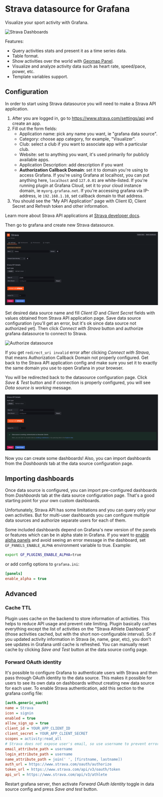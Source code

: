 # Strava datasource for Grafana

Visualize your sport activity with Grafana.

![Strava Dashboards](https://user-images.githubusercontent.com/4932851/186380101-32565673-d16f-463a-bbe9-42cf2a9f376c.png)

Features:

- Query activities stats and present it as a time series data.
- Table format.
- Show activities over the world with [Geomap Panel](https://grafana.com/docs/grafana/latest/visualizations/geomap/).
- Visualize and analyze activity data such as heart rate, speed/pace, power, etc.
- Template variables support.

## Configuration

In order to start using Strava datasource you will need to make a Strava API application.

1. After you are logged in, go to https://www.strava.com/settings/api and create an app.
2. Fill out the form fields:
   - Application name: pick any name you want, ie "grafana data source".
   - Category: choose app category, for example, "Visualizer".
   - Club: select a club if you want to associate app with a particular club.
   - Website: set to anything you want, it's used primarily for publicly available apps.
   - Application Description: add description if you want
   - **Authorization Callback Domain**: set it to domain you're using to access Grafana. If you're using Grafana at localhost, you can put anything here, `localhost` and `127.0.01` are white-listed. If you're running plugin at Grafana Cloud, set it to your cloud instance domain, ie `myorg.grafana.net`. If you're accessing grafana via IP-address, ie `192.168.1.10`, set callback domain to that address.
3. You should see the “My API Application” page with Client ID, Client Secret and Refresh token and other information.

Learn more about Strava API applications at [Strava developer docs](https://developers.strava.com/docs/getting-started/#account).

Then go to grafana and create new Strava datasource.

![New Data Source](docs/img/config_1.png)

Set desired data source name and fill _Client ID_ and _Client Secret_ fields with values obtained from Strava API application page. Save data source configuration (you'll get an error, but it's ok since data source not authorized yet). Then click _Connect with Strava_ button and authorize grafana datasource to connect to Strava.

![Authorize datasource](docs/img/config_2.png)

If you get `redirect_uri invalid` error after clicking _Connect with Strava_, that means Authorization Callback Domain not properly configured. Get back to the Strava API application config and make sure you set it to exactly the same domain you use to open Grafana in your browser.

You will be redirected back to the datasource configuration page. Click _Save & Test_ button and if connection is properly configured, you will see _Data source is working_ message.

![Save & Test](docs/img/config_3.png)

Now you can create some dashboards! Also, you can import dashboards from the _Dashboards_ tab at the data source configuration page.

## Importing dashboards

Once data source is configured, you can import pre-configured dashboards from _Dashboards_ tab at the data source configuration page. That's a good starting point for your own custom dashboards.

Unfortunately, Strava API has some limitations and you can query only your own activities. But for multi-user dashboards you can configure multiple data sources and authorize separate users for each of them.

Some included dashboards depend on Grafana's new version of the panels or features which can be in alpha state in Grafana. If you want to [enable alpha panels](https://grafana.com/docs/grafana/latest/setup-grafana/configure-grafana/#enable_alpha) and avoid seeing an error message in the dashboard, set `GF_PANELS_ENABLE_ALPHA` environment variable to true. Example:

```sh
export GF_PLUGINS_ENABLE_ALPHA=true
```

or add config options to `grafana.ini`:

```ini
[panels]
enable_alpha = true
```

## Advanced

### Cache TTL

Plugin uses cache on the backend to store information of activities. This helps to reduce API usage and prevent rate limiting. Plugin basically caches everything except the list of activities on the "Strava Athlete Dashboard" (those activities cached, but with the short non-configurable interval). So if you updated activity information in Strava (ie, name, gear, etc), you don't see updates in Grafana until cache is refreshed. You can manually reset cache by clicking _Save and Test_ button at the data source config page.

### Forward OAuth identity

It's possible to configure Grafana to authenticate users with Strava and then pass through OAuth identity to the data source.
This makes it possible for users to see its own data on dashboards without creating new data source for each user. To enable
Strava authentication, add this section to the grafana config file:

```ini
[auth.generic_oauth]
name = Strava
icon = signin
enabled = true
allow_sign_up = true
client_id = YOUR_APP_CLIENT_ID
client_secret = YOUR_APP_CLIENT_SECRET
scopes = activity:read_all
# Strava does not expose user's email, so use username to prevent error
email_attribute_path = username
login_attribute_path = username
name_attribute_path = join(' ', [firstname, lastname])
auth_url = https://www.strava.com/oauth/authorize
token_url = https://www.strava.com/api/v3/oauth/token
api_url = https://www.strava.com/api/v3/athlete
```

Restart grafana server, then activate _Forward OAuth Identity_ toggle in data source config and press _Save and test_ button.
